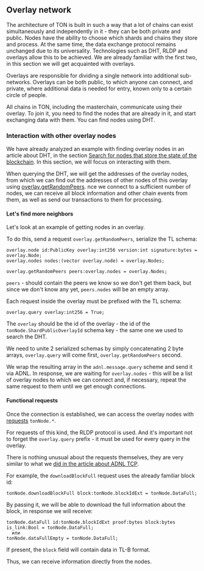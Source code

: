 ## Overlay network

The architecture of TON is built in such a way that a lot of chains can exist simultaneously and independently in it - they can be both private and public.
Nodes have the ability to choose which shards and chains they store and process.
At the same time, the data exchange protocol remains unchanged due to its universality. Technologies such as DHT, RLDP and overlays allow this to be achieved.
We are already familiar with the first two, in this section we will get acquainted with overlays.

Overlays are responsible for dividing a single network into additional sub-networks. Overlays can be both public, to which anyone can connect, and private, where additional data is needed for entry, known only to a certain circle of people.

All chains in TON, including the masterchain, communicate using their overlay.
To join it, you need to find the nodes that are already in it, and start exchanging data with them.
You can find nodes using DHT.


### Interaction with other overlay nodes

We have already analyzed an example with finding overlay nodes in an article about DHT,
in the section [Search for nodes that store the state of the blockchain](https://github.com/xssnick/ton-deep-doc/blob/master/DHT.md#%D0%BF%D0%BE%D0%B8%D1%81%D0%BA-%D0%BD%D0%BE%D0%B4-%D1%85%D1%80%D0%B0%D0%BD%D1%8F%D1%89%D0%B8%D1%85-%D1%81%D0%BE%D1%81%D1%82%D0%BE%D1%8F%D0%BD%D0%B8%D0%B5-%D0%B1%D0%BB%D0%BE%D0%BA%D1%87%D0%B5%D0%B8%D0%BD%D0%B0). In this section, we will focus on interacting with them.

When querying the DHT, we will get the addresses of the overlay nodes, from which we can find out the addresses of other nodes of this overlay using [overlay.getRandomPeers](https://github.com/ton-blockchain/ton/blob/master/tl/generate/scheme/ton_api.tl#L237). 
nce we connect to a sufficient number of nodes, we can receive all block information and other chain events from them, as well as send our transactions to them for processing.

#### Let's find more neighbors

Let's look at an example of getting nodes in an overlay.

To do this, send a request `overlay.getRandomPeers`, serialize the TL schema:
```
overlay.node id:PublicKey overlay:int256 version:int signature:bytes = overlay.Node;
overlay.nodes nodes:(vector overlay.node) = overlay.Nodes;

overlay.getRandomPeers peers:overlay.nodes = overlay.Nodes;
```
`peers` - should contain the peers we know so we don't get them back, but since we don't know any yet, `peers.nodes` will be an empty array.

Each request inside the overlay must be prefixed with the TL schema:
```
overlay.query overlay:int256 = True;
```
The `overlay` should be the id of the overlay - the id of the `tonNode.ShardPublicOverlayId` schema key - the same one we used to search the DHT.

We need to unite 2 serialized schemas by simply concatenating 2 byte arrays, `overlay.query` will come first, `overlay.getRandomPeers` second.

We wrap the resulting array in the `adnl.message.query` scheme and send it via ADNL. In response, we are waiting for `overlay.nodes` - this will be a list of overlay nodes to which we can connect and, if necessary, repeat the same request to them until we get enough connections.

#### Functional requests

Once the connection is established, we can access the overlay nodes with [requests](https://github.com/ton-blockchain/ton/blob/master/tl/generate/scheme/ton_api.tl#L413) `tonNode.*`.

For requests of this kind, the RLDP protocol is used. And it's important not to forget the `overlay.query` prefix - it must be used for every query in the overlay.

There is nothing unusual about the requests themselves, they are very similar to what we [did in the article about ADNL TCP](https://github.com/xssnick/ton-deep-doc/blob/master/ADNL-TCP-Liteserver.md#getmasterchaininfo). 

For example, the `downloadBlockFull` request uses the already familiar block id:
```
tonNode.downloadBlockFull block:tonNode.blockIdExt = tonNode.DataFull;
```
By passing it, we will be able to download the full information about the block, in response we will receive:
```
tonNode.dataFull id:tonNode.blockIdExt proof:bytes block:bytes is_link:Bool = tonNode.DataFull;
  или
tonNode.dataFullEmpty = tonNode.DataFull;
```
If present, the `block` field will contain data in TL-B format.

Thus, we can receive information directly from the nodes.
